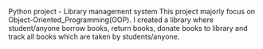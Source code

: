 Python project - Library management system This project majorly focus on Object-Oriented_Programming(OOP). I created a library where student/anyone borrow books, return books, donate books to library and track all books which are taken by students/anyone.
